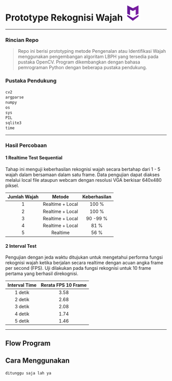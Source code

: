 # Prototype Rekognisi Wajah ![alt text](https://github.com/adam-p/markdown-here/raw/master/src/common/images/icon48.png "Logo Title Text 1")

---

### Rincian Repo

> Repo ini berisi prototyping metode Pengenalan atau Identifikasi Wajah menggunakan pengembangan algoritam LBPH yang tersedia pada pustaka OpenCV. Program dikembangkan dengan bahasa pemrograman Python dengan beberapa pustaka pendukung.

### Pustaka Pendukung

```pyt
cv2
argparse
numpy
os
sys
PIL
sqlite3
time
```

---

### Hasil Percobaan

#### 1 Realtime Test Sequential

Tahap ini menguji keberhasilan rekognisi wajah secara bertahap dari 1 - 5 wajah dalam bersamaan dalam satu frame. Data pengujian dapat diakses melalui local file ataupun webcam dengan resolusi VGA berkisar 640x480 piksel.

| Jumlah Wajah |      Metode      | Keberhasilan |
| :----------: | :--------------: | :----------: |
|      1       | Realtime + Local |    100 %     |
|      2       | Realtime + Local |    100 %     |
|      3       | Realtime + Local |   90 -99 %   |
|      4       | Realtime + Local |     81 %     |
|      5       |     Realtime     |     56 %     |

#### 2 Interval Test

Pengujian dengan jeda waktu ditujukan untuk mengetahui performa fungsi rekognisi wajah ketika berjalan secara realtime dengan acuan angka frame per second (FPS). Uji dilakukan pada fungsi rekognisi untuk 10 frame pertama yang berhasil direkognisi.

| Interval Time | Rerata FPS 10 Frame |
| :-----------: | :-----------------: |
|    1 detik    |        3.58         |
|    2 detik    |        2.68         |
|    3 detik    |        2.08         |
|    4 detik    |        1.74         |
|    5 detik    |        1.46         |

---

## Flow Program



## Cara Menggunakan

```
ditunggu saja lah ya
```

